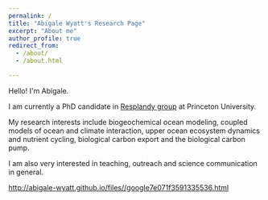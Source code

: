 ```yaml
---
permalink: /
title: "Abigale Wyatt's Research Page"
excerpt: "About me"
author_profile: true
redirect_from: 
  - /about/
  - /about.html

---
```


Hello! I'm Abigale.

I am currently a PhD candidate in [Resplandy group](http://resplandy.princeton.edu/) at Princeton University. 

My research interests include biogeochemical ocean modeling, coupled models of ocean and climate interaction, upper ocean ecosystem dynamics and nutrient cycling, biological carbon export and the biological carbon pump. 

I am also very interested in teaching, outreach and science communication in general. 


http://abigale-wyatt.github.io/files//google7e071f3591335536.html
